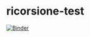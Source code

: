 # ricorsione-test
[![Binder](https://mybinder.org/badge.svg)](https://mybinder.org/v2/gh/alessandro-giusti/ricorsione-test/master?filepath=recursion.ipynb)
